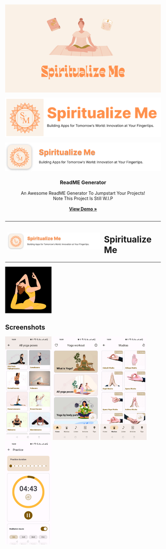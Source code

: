 <a href="https://play.google.com/store/apps/developer?id=Spiritualize+Me"><img src="assets/header.png"/></a>
<br/>
<p>
  <img src="assets/logo.svg" alt="Logo">
</p>
<p align="center">
  <a href="https://github.com/ShaanCoding/ReadME-Generator">
    <img src="assets/logo.png" alt="Logo">
  </a>

  <h3 align="center">ReadME Generator</h3>

  <p align="center">
    An Awesome ReadME Generator To Jumpstart Your Projects!
    <br/>
    Note This Project Is Still W.I.P
    <br/>
    <br/>
    <a href="https://readme.shaankhan.dev"><strong>View Demo »</strong></a>
    <br/>
    <br/>
  </p>
  <table>
    <tr>
        <td><img src="assets/logo.png" alt="Spiritualize Me"></td>
      <td><h1>Spiritualize Me</h1></td>
    </tr>
  
</table>
</p>

<img src="assets/6.png" width="150px" height="150px"/>

## Screenshots

<a href="https://raw.githubusercontent.com/spiritualizeme/spiritualizeme.github.io/master/assets/s1.jpg"><img src="assets/s1.jpg" width="150px"/></a>
<a href="https://raw.githubusercontent.com/spiritualizeme/spiritualizeme.github.io/master/assets/s2.jpg"><img src="assets/s2.jpg" width="150px"/></a>
<a href="https://raw.githubusercontent.com/spiritualizeme/spiritualizeme.github.io/master/assets/s3.jpg"><img src="assets/s3.jpg" width="150px"/></a>
<a href="https://raw.githubusercontent.com/spiritualizeme/spiritualizeme.github.io/master/assets/s4.jpg"><img src="assets/s4.jpg" width="150px"/></a>

